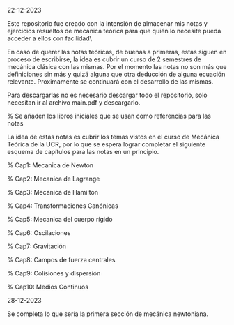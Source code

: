 22-12-2023

Este repositorio fue creado con la intensión de almacenar mis notas y ejercicios resueltos de mecánica teórica para que quién lo necesite pueda acceder a ellos con facilidad\ 

En caso de querer las notas teóricas, de buenas a primeras, estas siguen en proceso de escribirse, la idea es cubrir un curso de 2 semestres de  mecánica clásica con las mismas. Por el momento las notas no son más que definiciones sin más y quizá alguna que otra deducción de alguna ecuación relevante. Proximamente se continuará con el desarrollo de las mismas. 

Para descargarlas no es necesario descargar todo el repositorio, solo necesitan ir al archivo main.pdf y descargarlo.

% Se añaden los libros iniciales que se usan como referencias para las notas


La idea de estas notas es cubrir los temas vistos en el curso de Mecánica Teórica de la UCR, por lo que se espera lograr completar el siguiente esquema de capítulos para las notas en un principio.

%	Cap1: Mecanica de Newton

%	Cap2: Mecanica de Lagrange

%	Cap3: Mecanica de Hamilton

%	Cap4: Transformaciones Canónicas

%	Cap5: Mecanica del cuerpo rígido

%	Cap6: Oscilaciones

%	Cap7: Gravitación

%	Cap8: Campos de fuerza centrales

%	Cap9: Colisiones y dispersión

% Cap10: Medios Continuos

28-12-2023

Se completa lo que sería la primera sección de mecánica newtoniana.